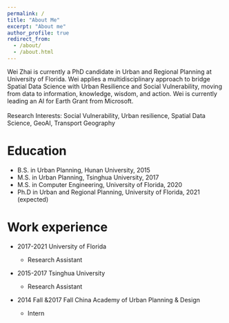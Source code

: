 ```yaml
---
permalink: /
title: "About Me"
excerpt: "About me"
author_profile: true
redirect_from: 
  - /about/
  - /about.html
---
```


Wei Zhai is currently a PhD candidate in Urban and Regional Planning at University of Florida. Wei  applies a multidisciplinary approach to bridge Spatial Data Science with Urban Resilience and Social Vulnerability, moving from data to information, knowledge, wisdom, and action. Wei is currently leading an AI for Earth Grant from Microsoft. 
<br/><br/> 
Research Interests: Social Vulnerability, Urban resilience, Spatial Data Science, GeoAI, Transport Geography

Education
======
* B.S. in Urban Planning, Hunan University, 2015
* M.S. in Urban Planning, Tsinghua University, 2017
* M.S. in Computer Engineering, University of Florida, 2020
* Ph.D in Urban and Regional Planning, University of Florida, 2021 (expected)


Work experience
======
* 2017-2021  University of Florida
  * Research Assistant

* 2015-2017  Tsinghua University
  * Research Assistant

* 2014 Fall &2017 Fall  China Academy of Urban Planning & Design
  * Intern

